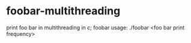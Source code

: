 # foobar-multithreading
print foo bar in multithreading in c; foobar usage: ./foobar &lt;foo bar print frequency>
